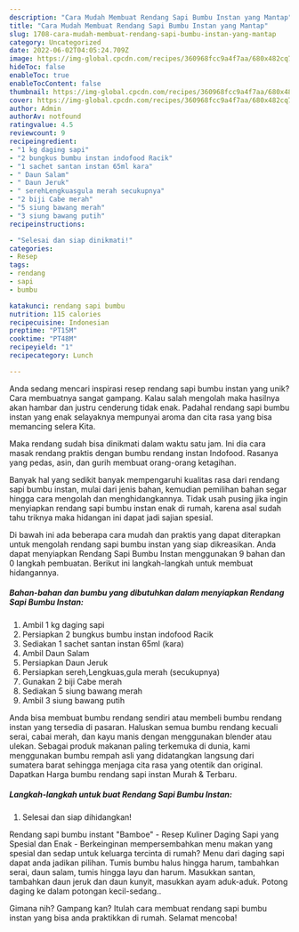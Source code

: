 ```yaml
---
description: "Cara Mudah Membuat Rendang Sapi Bumbu Instan yang Mantap"
title: "Cara Mudah Membuat Rendang Sapi Bumbu Instan yang Mantap"
slug: 1708-cara-mudah-membuat-rendang-sapi-bumbu-instan-yang-mantap
category: Uncategorized
date: 2022-06-02T04:05:24.709Z
image: https://img-global.cpcdn.com/recipes/360968fcc9a4f7aa/680x482cq70/rendang-sapi-bumbu-instan-foto-resep-utama.jpg
hideToc: false
enableToc: true
enableTocContent: false
thumbnail: https://img-global.cpcdn.com/recipes/360968fcc9a4f7aa/680x482cq70/rendang-sapi-bumbu-instan-foto-resep-utama.jpg
cover: https://img-global.cpcdn.com/recipes/360968fcc9a4f7aa/680x482cq70/rendang-sapi-bumbu-instan-foto-resep-utama.jpg
author: Admin
authorAv: notfound
ratingvalue: 4.5
reviewcount: 9
recipeingredient:
- "1 kg daging sapi"
- "2 bungkus bumbu instan indofood Racik"
- "1 sachet santan instan 65ml kara"
- " Daun Salam"
- " Daun Jeruk"
- " serehLengkuasgula merah secukupnya"
- "2 biji Cabe merah"
- "5 siung bawang merah"
- "3 siung bawang putih"
recipeinstructions:

- "Selesai dan siap dinikmati!"
categories:
- Resep
tags:
- rendang
- sapi
- bumbu

katakunci: rendang sapi bumbu 
nutrition: 115 calories
recipecuisine: Indonesian
preptime: "PT15M"
cooktime: "PT48M"
recipeyield: "1"
recipecategory: Lunch

---
```





Anda sedang mencari inspirasi resep rendang sapi bumbu instan yang unik? Cara membuatnya sangat gampang. Kalau salah mengolah maka hasilnya akan hambar dan justru cenderung tidak enak. Padahal rendang sapi bumbu instan yang enak selayaknya mempunyai aroma dan cita rasa yang bisa memancing selera Kita.





Maka rendang sudah bisa dinikmati dalam waktu satu jam. Ini dia cara masak rendang praktis dengan bumbu rendang instan Indofood. Rasanya yang pedas, asin, dan gurih membuat orang-orang ketagihan.

Banyak hal yang sedikit banyak mempengaruhi kualitas rasa dari rendang sapi bumbu instan, mulai dari jenis bahan, kemudian pemilihan bahan segar hingga cara mengolah dan menghidangkannya. Tidak usah pusing jika ingin menyiapkan rendang sapi bumbu instan enak di rumah, karena asal sudah tahu triknya maka hidangan ini dapat jadi sajian spesial.






Di bawah ini ada beberapa cara mudah dan praktis yang dapat diterapkan untuk mengolah rendang sapi bumbu instan yang siap dikreasikan. Anda dapat menyiapkan Rendang Sapi Bumbu Instan menggunakan 9 bahan dan 0 langkah pembuatan. Berikut ini langkah-langkah untuk membuat hidangannya.

<!--inarticleads1-->

##### Bahan-bahan dan bumbu yang dibutuhkan dalam menyiapkan Rendang Sapi Bumbu Instan:

1. Ambil 1 kg daging sapi
1. Persiapkan 2 bungkus bumbu instan indofood Racik
1. Sediakan 1 sachet santan instan 65ml (kara)
1. Ambil  Daun Salam
1. Persiapkan  Daun Jeruk
1. Persiapkan  sereh,Lengkuas,gula merah (secukupnya)
1. Gunakan 2 biji Cabe merah
1. Sediakan 5 siung bawang merah
1. Ambil 3 siung bawang putih


Anda bisa membuat bumbu rendang sendiri atau membeli bumbu rendang instan yang tersedia di pasaran. Haluskan semua bumbu rendang kecuali serai, cabai merah, dan kayu manis dengan menggunakan blender atau ulekan. Sebagai produk makanan paling terkemuka di dunia, kami menggunakan bumbu rempah asli yang didatangkan langsung dari sumatera barat sehingga menjaga cita rasa yang otentik dan original. Dapatkan Harga bumbu rendang sapi instan Murah &amp; Terbaru. 

<!--inarticleads2-->

##### Langkah-langkah untuk buat Rendang Sapi Bumbu Instan:


1. Selesai dan siap dihidangkan!

Rendang sapi bumbu instant &#34;Bamboe&#34; - Resep Kuliner Daging Sapi yang Spesial dan Enak - Berkeinginan mempersembahkan menu makan yang spesial dan sedap untuk keluarga tercinta di rumah? Menu dari daging sapi dapat anda jadikan pilihan. Tumis bumbu halus hingga harum, tambahkan serai, daun salam, tumis hingga layu dan harum. Masukkan santan, tambahkan daun jeruk dan daun kunyit, masukkan ayam aduk-aduk. Potong daging ke dalam potongan kecil-sedang.. 

Gimana nih? Gampang kan? Itulah cara membuat rendang sapi bumbu instan yang bisa anda praktikkan di rumah. Selamat mencoba!
